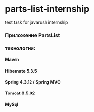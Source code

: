 # parts-list-internship
test task for javarush internship

### Приложение PartsList

### технологии:

#### Maven
#### Hibernate 5.3.5
#### Spring 4.3.12 / Spring MVC
#### Tomcat 8.5.32
#### MySql
